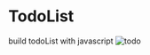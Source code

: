 # TodoList
build todoList with javascript
![todo](https://user-images.githubusercontent.com/59051643/137386767-c7d99dcc-0d5b-49db-b27d-f0cf4e74a6a4.PNG)
